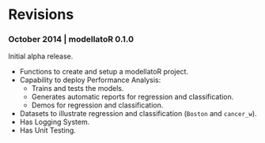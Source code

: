 # Revisions

### October 2014 | modellatoR 0.1.0

Initial alpha release.

- Functions to create and setup a modellatoR project.
- Capability to deploy Performance Analysis:
  - Trains and tests the models.
  - Generates automatic reports for regression and classification.
  - Demos for regression and classification.
- Datasets to illustrate regression and classification (`Boston` and `cancer_w`).
- Has Logging System.
- Has Unit Testing.